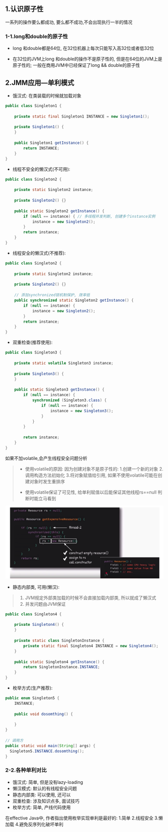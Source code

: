 ## 1.认识原子性

一系列的操作要么都成功, 要么都不成功,不会出现执行一半的情况

### 1-1.long和double的原子性

- long 和double都是64位, 在32位机器上每次只能写入高32位或者低32位

- 在32位的JVM上long 和double的操作不是原子性的, 但是在64位的JVM上是原子性的; 一般在商用JVM中已经保证了long && double的原子性

## 2.JMM应用—单利模式

- 饿汉式: 在类装载的时候就加载对象

```java
public class Singleton1 {

    private static final Singleton1 INSTANCE = new Singleton1();

    private Singleton1() {
    }

    public Singleton1 getInstance() {
        return INSTANCE;
    }
}
```

- 线程不安全的懒汉式(不可用):

```java
public class Singleton2 {

    private static Singleton2 instance;

    private Singleton2() {}

    public static Singleton2 getInstance() {
        if (null == instance) { // 多线程并发判断, 创建多个instance实例
            instance = new Singleton2();
        }
        return instance;
    }
}
```

- 线程安全的懒汉式(不推荐):

```java
public class Singleton2 {

    private static Singleton2 instance;

    private Singleton2() {}

    // 添加synchronized锁机制保护, 效率低
    public synchronized static Singleton2 getInstance() {
        if (null == instance) {
            instance = new Singleton2();
        }
        return instance;
    }
}
```

- 双重检查(推荐使用):

```java
public class Singleton3 {

    private static volatile Singleton3 instance;

    private Singleton3() {
    }

    public static Singleton3 getInstance() {
        if (null == instance) {
            synchronized (Singleton3.class) {
                if (null == instance) {
                    instance = new Singleton3();
                }
            }
        }

        return instance;
    }
}
```

如果不加volatile,会产生线程安全问题分析

> - 使用volatile的原因: 因为创建对象不是原子性的: 1.创建一个新的对象 2. 调用构造方法初始化 3.将对象赋值给引用, 如果不使用volatile可能在创建对象时发生重排序
>
> - 使用volatile保证了可见性, 给单利赋值以后能保证其他线程rs==null 判断时能立马看到

![image](../img/单利双重检查.png)

- 静态内部类, 可用(懒汉):

> 1. JVM规定外部类加载的时候不会直接加载内部类, 所以就成了懒汉式
> 2. 并发问题由JVM保证

```java
public class Singleton4 {

    private Singleton4() {
    }

    private static class SingletonInstance {
        private static final Singleton4 INSTANCE = new Singleton4();
    }

    public static Singleton4 getInstance() {
        return SingletonInstance.INSTANCE;
    }
}
```

- 枚举方式(生产推荐):

```java
public enum Singleton5 {
    INSTANCE;

    public void dosomthing() {

    }
}

// 调用方
public static void main(String[] args) {
  Singleton5.INSTANCE.dosomthing();
}
```

### 2-2.各种单利对比

- 饿汉式: 简单, 但是没有lazy-loading
- 懒汉模式: 默认的有线程安全问题
- 静态内部类: 可以使用, 还可以
- 双重检查: 涉及知识点多, 面试技巧
- 枚举方式: 简单, 产线代码使用

在effective Java中, 作者指出使用枚举实现单利是最好的: 1.简单 2.线程安全 3.懒加载 4.避免反序列化破坏单利

